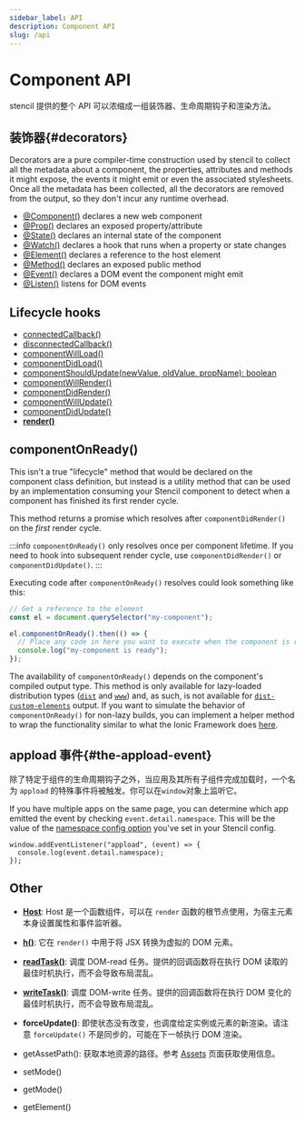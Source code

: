 ```yaml
---
sidebar_label: API
description: Component API
slug: /api
---
```


# Component API

stencil 提供的整个 API 可以浓缩成一组装饰器、生命周期钩子和渲染方法。

## 装饰器{#decorators}

Decorators are a pure compiler-time construction used by stencil to collect all the metadata about a component, the properties, attributes and methods it might expose, the events it might emit or even the associated stylesheets.
Once all the metadata has been collected, all the decorators are removed from the output, so they don't incur any runtime overhead.

- [@Component()](./component#component-decorator) declares a new web component
- [@Prop()](./properties#the-prop-decorator-prop) declares an exposed property/attribute
- [@State()](./state#the-state-decorator-state) declares an internal state of the component
- [@Watch()](./reactive-data#the-watch-decorator-watch) declares a hook that runs when a property or state changes
- [@Element()](./host-element#element-decorator) declares a reference to the host element
- [@Method()](./methods#method-decorator) declares an exposed public method
- [@Event()](./events#event-decorator) declares a DOM event the component might emit
- [@Listen()](./events#listen-decorator) listens for DOM events

## Lifecycle hooks

- [connectedCallback()](./component-lifecycle#connectedcallback)
- [disconnectedCallback()](./component-lifecycle#disconnectedcallback)
- [componentWillLoad()](./component-lifecycle#componentwillload)
- [componentDidLoad()](./component-lifecycle#componentdidload)
- [componentShouldUpdate(newValue, oldValue, propName): boolean](./component-lifecycle#componentshouldupdate)
- [componentWillRender()](./component-lifecycle#componentwillrender)
- [componentDidRender()](./component-lifecycle#componentdidrender)
- [componentWillUpdate()](./component-lifecycle#componentwillupdate)
- [componentDidUpdate()](./component-lifecycle#componentdidupdate)
- **[render()](./templating-and-jsx)**

## componentOnReady()

This isn't a true "lifecycle" method that would be declared on the component class definition, but instead is a utility method that
can be used by an implementation consuming your Stencil component to detect when a component has finished its first render cycle.

This method returns a promise which resolves after `componentDidRender()` on the _first_ render cycle.

:::info
`componentOnReady()` only resolves once per component lifetime. If you need to hook into subsequent render cycle, use
`componentDidRender()` or `componentDidUpdate()`.
:::

Executing code after `componentOnReady()` resolves could look something like this:

```ts
// Get a reference to the element
const el = document.querySelector("my-component");

el.componentOnReady().then(() => {
  // Place any code in here you want to execute when the component is ready
  console.log("my-component is ready");
});
```

The availability of `componentOnReady()` depends on the component's compiled output type. This method is only available for lazy-loaded
distribution types ([`dist`](../output-targets/dist) and [`www`](../output-targets/www)) and, as such, is not available for
[`dist-custom-elements`](../output-targets/custom-elements) output. If you want to simulate the behavior of `componentOnReady()` for non-lazy builds,
you can implement a helper method to wrap the functionality similar to what the Ionic Framework does [here](https://github.com/ionic-team/ionic-framework/blob/main/core/src/utils/helpers.ts#L60-L79).

## appload 事件{#the-appload-event}

除了特定于组件的生命周期钩子之外，当应用及其所有子组件完成加载时，一个名为 `appload` 的特殊事件将被触发。你可以在`window`对象上监听它。

If you have multiple apps on the same page, you can determine which app emitted the event by checking `event.detail.namespace`. This will be the value of the [namespace config option](../config/overview#namespace) you've set in your Stencil config.

```tsx
window.addEventListener("appload", (event) => {
  console.log(event.detail.namespace);
});
```

## Other

- [**Host**](./host-element): Host 是一个函数组件，可以在 `render` 函数的根节点使用，为宿主元素本身设置属性和事件监听器。

- [**h()**](./templating-and-jsx): 它在 `render()` 中用于将 JSX 转换为虚拟的 DOM 元素。

- [**readTask()**](https://developers.google.com/web/fundamentals/performance/rendering/avoid-large-complex-layouts-and-layout-thrashing):
  调度 DOM-read 任务。提供的回调函数将在执行 DOM 读取的最佳时机执行，而不会导致布局混乱。

- [**writeTask()**](https://developers.google.com/web/fundamentals/performance/rendering/avoid-large-complex-layouts-and-layout-thrashing):
  调度 DOM-write 任务。提供的回调函数将在执行 DOM 变化的最佳时机执行，而不会导致布局混乱。

- **forceUpdate()**: 即使状态没有改变，也调度给定实例或元素的新渲染。请注意 `forceUpdate()` 不是同步的，可能在下一帧执行 DOM 渲染。

- getAssetPath(): 获取本地资源的路径。参考 [Assets](../guides/assets#get-asset-path) 页面获取使用信息。
- setMode()
- getMode()
- getElement()
